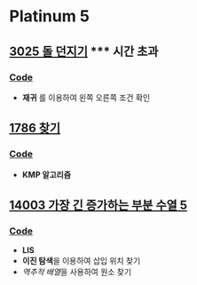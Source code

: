 # Platinum 5
## [3025 돌 던지기](https://www.acmicpc.net/problem/3025) *** 시간 초과
### [Code](https://github.com/ljiwoo59/Algorithm_Java/blob/master/Baekjoon/platinum/B3025.java)
* **재귀** 를 이용하여 왼쪽 오른쪽 조건 확인

## [1786 찾기](https://www.acmicpc.net/problem/1786)
### [Code](https://github.com/ljiwoo59/Algorithm_Java/blob/master/Baekjoon/platinum/B1786.java)
* **KMP 알고리즘**

## [14003 가장 긴 증가하는 부분 수열 5](https://www.acmicpc.net/problem/14003)
### [Code](https://github.com/ljiwoo59/Algorithm_Java/blob/master/Baekjoon/platinum/B14003.java)
* **LIS**
* **이진 탐색**을 이용하여 삽입 위치 찾기
* *역추적 배열*을 사용하여 원소 찾기
